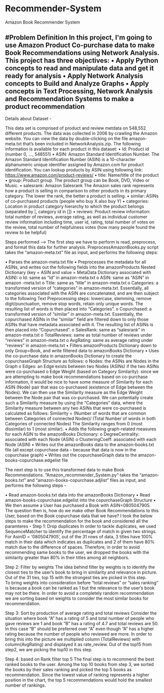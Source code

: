 # Recommender-System
Amazon Book Recommender System

#Problem Definition
In this project, I'm going to use Amazon Product Co-purchase data to make Book Recommendations using Network Analysis. This project has three objectives:
•	Apply Python concepts to read and manipulate data and get it ready for analysis
•	Apply Network Analysis concepts to Build and Analyze Graphs
•	Apply concepts in Text Processing, Network Analysis and Recommendation Systems to make a product recommendation
-----------------------------
Details about Dataset -

This data set is comprised of product and review metdata on 548,552 different products. The data was collected in 2006 by crawling the Amazon website. You can view the data by double-clicking on the file amazon-meta.txt that’s been included in NetworkAnalysis.zip. The following information is available for each product in this dataset:
•	Id: Product id (number 0, ..., 548551)
•	ASIN: Amazon Standard Identification Number. 
The Amazon Standard Identification Number (ASIN) is a 10-character alphanumeric unique identifier assigned by Amazon.com for product identification. You can lookup products by ASIN using following link: https://www.amazon.com/product-reviews/<ASIN> 
•	title: Name/title of the product
•	group: Product group. The product group can be Book, DVD, Video or Music.
•	salesrank: Amazon Salesrank
The Amazon sales rank represents how a product is selling in comparison to other products in its primary category. The lower the rank, the better a product is selling. 
•	similar: ASINs of co-purchased products (people who buy X also buy Y)
•	categories: Location in product category hierarchy to which the product belongs (separated by |, category id in [])
•	reviews: Product review information: total number of reviews, average rating, as well as individual customer review information including time, user id, rating, total number of votes on the review, total number of helpfulness votes (how many people found the review to be helpful)

 Steps performed -->
The first step we have to perform is read, preprocess, and format this data for further analysis.  PreprocessAmazonBooks.py script takes the “amazon-meta.txt” file as input, and performs the following steps:

•	Parses the amazon-meta.txt file
•	Preprocesses the metadata for all ASINs, and writes out the following fields into the amazonProducts Nested Dictionary (key = ASIN and value = MetaData Dictionary associated with ASIN):
    o	Id: same as “Id” in amazon-meta.txt
    o	ASIN: same as “ASIN” in amazon -meta.txt
    o	Title: same as “title” in amazon-meta.txt
    o	Categories: a transformed version of “categories” in amazon-meta.txt. Essentially, all categories associated with the ASIN are     concatenated, and are then subject to the following Text Preprocessing steps: lowercase, stemming, remove digit/punctuation, remove stop words, retain only unique words. The resulting list of words is then placed into “Categories”.
    o	Copurchased: a transformed version of “similar” in amazon-meta.txt. Essentially, the copurchased ASINs in the “similar” field are filtered down to only those ASINs that have metadata associated with it. The resulting list of ASINs is then placed into “Copurchased”.
    o	SalesRank: same as “salesrank” in amazon-meta.txt
    o	TotalReviews: same as total number of reviews under “reviews” in amazon-meta.txt
    o	AvgRating: same as average rating under “reviews” in amazon-meta.txt
•	Filters amazonProducts Dictionary down to only Group=Book, and write filtered data to amazonBooks Dictionary
•	Uses the co-purchase data in amazonBooks Dictionary to create the copurchaseGraph Structure as follows:
    o	Nodes: the ASINs are Nodes in the Graph
    o	Edges: an Edge exists between two Nodes (ASINs) if the two ASINs were co-purchased
    o	Edge Weight (based on Category Similarity): since we are attempting to make book recommendations based on co-purchase information, it would be nice to have some measure of Similarity for each ASIN (Node) pair that was co-purchased (existence of Edge between the Nodes). We can then use the Similarity measure as the Edge Weight between the Node pair that was co-purchased. We can potentially create such a Similarity measure by using the “Categories” data, where the Similarity measure between any two ASINs that were co-purchased is calculated as follows:
    Similarity = (Number of words that are common between Categories of connected Nodes)/
        (Total Number of words in both Categories of connected Nodes)
    The Similarity ranges from 0 (most dissimilar) to 1 (most similar).
•	Adds the following graph-related measures for each ASIN to the amazonBooks Dictionary:
    o	DegreeCentrality: associated with each Node (ASIN)
    o	ClusteringCoeff: associated with each Node (ASIN)
•	Writes out the amazonBooks data to the amazon-books.txt file (all except copurchase data – because that data is now in the copurchase graph)
•	Writes out the copurchaseGraph data to the amazon-books-copurchase.edgelist file

The next step is to use this transformed data to make Book Recommendations. “Amazon_recommender_System.py” takes the “amazon-books.txt” and “amazon-books-copurchase.adjlist” files as input, and performs the following steps -

•	Read amazon-books.txt data into the amazonBooks Dictionary
•	Read amazon-books-copurchase.edgelist into the copurchaseGraph Structure
•	We then assume a User has purchased a Book with ASIN=0805047905. The question then is, how do we make other Book Recommendations to this User, based on the Book copurchase data that we have? 
I took the below steps to make the recommendation for the book and considered all the paramteres - 
Step 1: Drop duplicates
In order to tackle duplicates, we used SequenceMatcher to identify the percentage of match in given two strings. For AsinID = ‘0805047905’, out of the 31 rows of data, 3 titles have 100% match in their data which indicates as duplicates and 2 of them have 80% match due to the difference of spaces. Therefore, in order to avoid recommending same books to the user, we dropped the books with the similarity greater than 80% in their titles among all neighbors.

Step 2: Filter by weights
The idea behind filter by weights is to identify the closest ties to the user’s book to bring in similarity and relevance in picture. Out of the 31 ties, top 15 with the strongest ties are picked in this step.  
To bring weights into consideration before “total reviews” or “sales ranking” is because a book can be ranked as 1 but the relevance to the user’s book may not be there. In order to avoid a completely random recommendation we are sorting based on weights to consider the most similar books for recommendation.

Step 3: Sort by production of average rating and total reviews 
Consider the situation where book “A” has a rating of 5 and total number of people who gave reviews are 1 and book “B” has a rating of 4.7 and total reviews are 50. In this case “B” should be preferred over “A” even though “A” has a higher rating because the number of people who reviewed are more. In order to bring this into the picture we multiplied column (TotalReviews) with column(AvgRating) and displayed it as rate_review.
Out of the top15 from step2, we are picking the top10 in this step.

Step 4: based on Rank filter top 5
The final step is to recommend the best ranked books to the user. Among the top 10 books from step 3, we sorted the books by their sales ranking and picked the top 5 books as recommendation. Since the lowest value of ranking represents a higher position in the chart, the top 5 recommendations would hold the smallest number of rankings.
